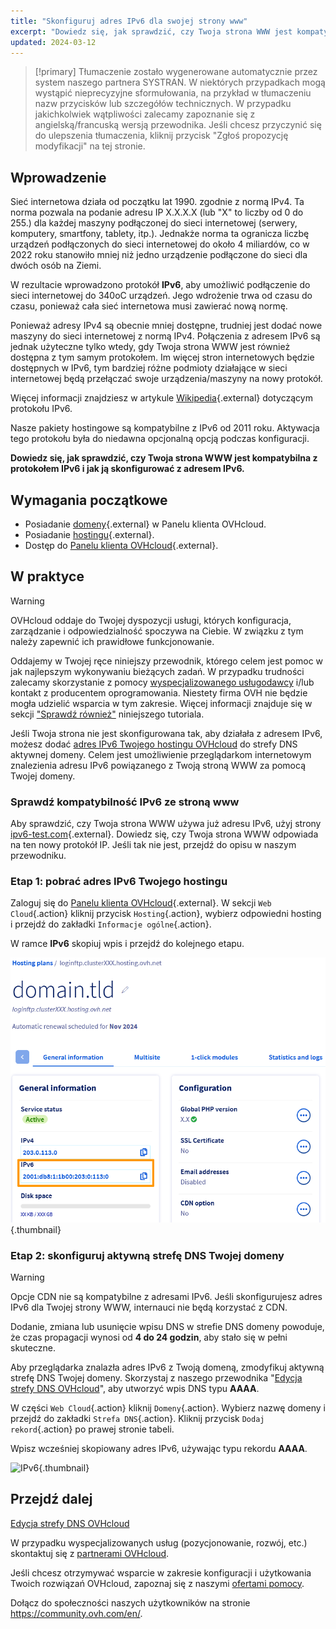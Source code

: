 ```yaml
---
title: "Skonfiguruj adres IPv6 dla swojej strony www"
excerpt: "Dowiedz się, jak sprawdzić, czy Twoja strona WWW jest kompatybilna z adresem IPv6"
updated: 2024-03-12
---
```


> [!primary]
> Tłumaczenie zostało wygenerowane automatycznie przez system naszego partnera SYSTRAN. W niektórych przypadkach mogą wystąpić nieprecyzyjne sformułowania, na przykład w tłumaczeniu nazw przycisków lub szczegółów technicznych. W przypadku jakichkolwiek wątpliwości zalecamy zapoznanie się z angielską/francuską wersją przewodnika. Jeśli chcesz przyczynić się do ulepszenia tłumaczenia, kliknij przycisk "Zgłoś propozycję modyfikacji" na tej stronie.
>

## Wprowadzenie

Sieć internetowa działa od początku lat 1990. zgodnie z normą IPv4. Ta norma pozwala na podanie adresu IP X.X.X.X (lub "X" to liczby od 0 do 255.) dla każdej maszyny podłączonej do sieci internetowej (serwery, komputery, smartfony, tablety, itp.). Jednakże norma ta ogranicza liczbę urządzeń podłączonych do sieci internetowej do około 4 miliardów, co w 2022 roku stanowiło mniej niż jedno urządzenie podłączone do sieci dla dwóch osób na Ziemi.

W rezultacie wprowadzono protokół **IPv6**, aby umożliwić podłączenie do sieci internetowej do 340oC urządzeń. Jego wdrożenie trwa od czasu do czasu, ponieważ cała sieć internetowa musi zawierać nową normę. 

Ponieważ adresy IPv4 są obecnie mniej dostępne, trudniej jest dodać nowe maszyny do sieci internetowej z normą IPv4. Połączenia z adresem IPv6 są jednak użyteczne tylko wtedy, gdy Twoja strona WWW jest również dostępna z tym samym protokołem. Im więcej stron internetowych będzie dostępnych w IPv6, tym bardziej różne podmioty działające w sieci internetowej będą przełączać swoje urządzenia/maszyny na nowy protokół.

Więcej informacji znajdziesz w artykule [Wikipedia](https://pl.wikipedia.org/wiki/IPv6){.external} dotyczącym protokołu IPv6.

Nasze pakiety hostingowe są kompatybilne z IPv6 od 2011 roku. Aktywacja tego protokołu była do niedawna opcjonalną opcją podczas konfiguracji. 

**Dowiedz się, jak sprawdzić, czy Twoja strona WWW jest kompatybilna z protokołem IPv6 i jak ją skonfigurować z adresem IPv6.**

## Wymagania początkowe

- Posiadanie [domeny](https://www.ovhcloud.com/pl/domains/){.external} w Panelu klienta OVHcloud.
- Posiadanie [hostingu](https://www.ovhcloud.com/pl/web-hosting/){.external}.
- Dostęp do [Panelu klienta OVHcloud](https://www.ovh.com/auth/?action=gotomanager&from=https://www.ovh.pl/&ovhSubsidiary=pl){.external}.

## W praktyce

> [!warning]
>
> OVHcloud oddaje do Twojej dyspozycji usługi, których konfiguracja, zarządzanie i odpowiedzialność spoczywa na Ciebie. W związku z tym należy zapewnić ich prawidłowe funkcjonowanie.
> 
> Oddajemy w Twojej ręce niniejszy przewodnik, którego celem jest pomoc w jak najlepszym wykonywaniu bieżących zadań. W przypadku trudności zalecamy skorzystanie z pomocy [wyspecjalizowanego usługodawcy](https://partner.ovhcloud.com/pl/directory/) i/lub kontakt z producentem oprogramowania. Niestety firma OVH nie będzie mogła udzielić wsparcia w tym zakresie. Więcej informacji znajduje się w sekcji ["Sprawdź również"](#go-further) niniejszego tutoriala.
> 

Jeśli Twoja strona nie jest skonfigurowana tak, aby działała z adresem IPv6, możesz dodać [adres IPv6 Twojego hostingu OVHcloud](/pages/web_cloud/web_hosting/clusters_and_shared_hosting_IP) do strefy DNS aktywnej domeny. Celem jest umożliwienie przeglądarkom internetowym znalezienia adresu IPv6 powiązanego z Twoją stroną WWW za pomocą Twojej domeny.

### Sprawdź kompatybilność IPv6 ze stroną www

Aby sprawdzić, czy Twoja strona WWW używa już adresu IPv6, użyj strony [ipv6-test.com](https://ipv6-test.com/validate.php){.external}. Dowiedz się, czy Twoja strona WWW odpowiada na ten nowy protokół IP. Jeśli tak nie jest, przejdź do opisu w naszym przewodniku.

### Etap 1: pobrać adres IPv6 Twojego hostingu

Zaloguj się do [Panelu klienta OVHcloud](https://www.ovh.com/auth/?action=gotomanager&from=https://www.ovh.pl/&ovhSubsidiary=pl){.external}. W sekcji `Web Cloud`{.action} kliknij przycisk `Hosting`{.action}, wybierz odpowiedni hosting i przejdź do zakładki `Informacje ogólne`{.action}.

W ramce **IPv6** skopiuj wpis i przejdź do kolejnego etapu.

![IPv6](images/find-ipv6.png){.thumbnail}

### Etap 2: skonfiguruj aktywną strefę DNS Twojej domeny

> [!warning]
>
> Opcje CDN nie są kompatybilne z adresami IPv6. Jeśli skonfigurujesz adres IPv6 dla Twojej strony WWW, internauci nie będą korzystać z CDN.
>
> Dodanie, zmiana lub usunięcie wpisu DNS w strefie DNS domeny powoduje, że czas propagacji wynosi od **4 do 24 godzin**, aby stało się w pełni skuteczne.
>

Aby przeglądarka znalazła adres IPv6 z Twoją domeną, zmodyfikuj aktywną strefę DNS Twojej domeny. Skorzystaj z naszego przewodnika "[Edycja strefy DNS OVHcloud](/pages/web_cloud/domains/dns_zone_edit#modyfikacja-strefy-dns-ovhcloud)", aby utworzyć wpis DNS typu **AAAA**.

W części `Web Cloud`{.action} kliknij `Domeny`{.action}. Wybierz nazwę domeny i przejdź do zakładki `Strefa DNS`{.action}. Kliknij przycisk `Dodaj rekord`{.action} po prawej stronie tabeli. 

Wpisz wcześniej skopiowany adres IPv6, używając typu rekordu **AAAA**.

![IPv6](images/add-dns-zone-entry-aaaa.png){.thumbnail}

## Przejdź dalej <a name="go-further"></a>

[Edycja strefy DNS OVHcloud](/pages/web_cloud/domains/dns_zone_edit#modyfikacja-strefy-dns-ovhcloud)

W przypadku wyspecjalizowanych usług (pozycjonowanie, rozwój, etc.) skontaktuj się z [partnerami OVHcloud](https://partner.ovhcloud.com/pl/directory/).

Jeśli chcesz otrzymywać wsparcie w zakresie konfiguracji i użytkowania Twoich rozwiązań OVHcloud, zapoznaj się z naszymi [ofertami pomocy](https://www.ovhcloud.com/pl/support-levels/).

Dołącz do społeczności naszych użytkowników na stronie <https://community.ovh.com/en/>. 